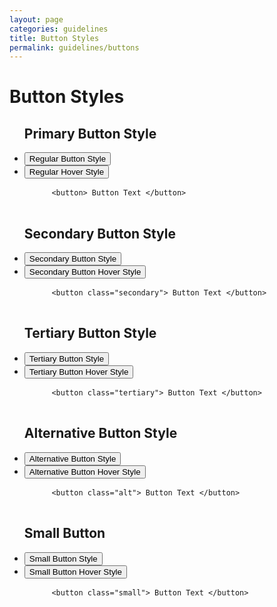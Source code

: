 ```yaml
---
layout: page
categories: guidelines
title: Button Styles
permalink: guidelines/buttons
---
```

<div class="row">
	<h1>Button Styles</h1>
	<ul class="btn-group">
		<h2>Primary Button Style</h2>
		<li><button>Regular Button Style</button></li>
		<li><button class="primary-hover">Regular Hover Style</button></li>
	</ul>
	<pre>
		<code>&lt;button&gt; Button Text &lt;/button&gt;</code>
	</pre>
</div>

<div class="row">
	<ul class="btn-group">
		<h2>Secondary Button Style</h2>
		<li><button class="secondary">Secondary Button Style</button></li>
		<li><button class="secondary-hover">Secondary Button Hover Style</button></li>
	</ul>
	<pre>
		<code>&lt;button class="secondary"&gt; Button Text &lt;/button&gt;</code>
	</pre>
</div>

<div class="row">
	<ul class="btn-group">
		<h2>Tertiary Button Style</h2>
		<li><button class="tertiary">Tertiary Button Style</button></li>
		<li><button class="tertiary-hover">Tertiary Button Hover Style</button></li>
	</ul>
	<pre>
		<code>&lt;button class="tertiary"&gt; Button Text &lt;/button&gt;</code>
	</pre>
</div>

<div class="row">
	<ul class="btn-group">
		<h2>Alternative Button Style</h2>
		<li><button class="alt">Alternative Button Style</button></li>
		<li><button class="alt-hover">Alternative Button Hover Style</button></li>
	</ul>
	<pre>
		<code>&lt;button class="alt"&gt; Button Text &lt;/button&gt;</code>
	</pre>
</div>

<div class="row">
	<ul class="btn-group">
		<h2>Small Button</h2>
		<li><button class="small">Small Button Style</button></li>
		<li><button class="small-hover">Small Button Hover Style</button></li>
	</ul>
	<pre>
		<code>&lt;button class="small"&gt; Button Text &lt;/button&gt;</code>
	</pre>
</div>
</div>